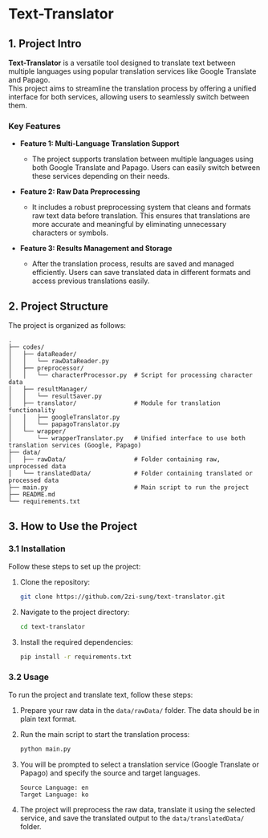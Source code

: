 # Text-Translator

## 1. Project Intro

**Text-Translator** is a versatile tool designed to translate text between multiple languages using popular translation services like Google Translate and Papago.  
This project aims to streamline the translation process by offering a unified interface for both services, allowing users to seamlessly switch between them.

### Key Features
- **Feature 1: Multi-Language Translation Support**
  - The project supports translation between multiple languages using both Google Translate and Papago. Users can easily switch between these services depending on their needs.
  
- **Feature 2: Raw Data Preprocessing**
  - It includes a robust preprocessing system that cleans and formats raw text data before translation. This ensures that translations are more accurate and meaningful by eliminating unnecessary characters or symbols.

- **Feature 3: Results Management and Storage**
  - After the translation process, results are saved and managed efficiently. Users can save translated data in different formats and access previous translations easily.

## 2. Project Structure

The project is organized as follows:
```plaintext
.
├── codes/                         
│   ├── dataReader/                
│   │   └── rawDataReader.py       
│   ├── preprocessor/              
│   │   └── characterProcessor.py  # Script for processing character data
│   ├── resultManager/             
│   │   └── resultSaver.py         
│   ├── translator/                # Module for translation functionality
│   │   ├── googleTranslator.py    
│   │   └── papagoTranslator.py    
│   └── wrapper/                   
│       └── wrapperTranslator.py   # Unified interface to use both translation services (Google, Papago)
├── data/                          
│   ├── rawData/                   # Folder containing raw, unprocessed data
│   └── translatedData/            # Folder containing translated or processed data
├── main.py                        # Main script to run the project
├── README.md                      
└── requirements.txt               
```
## 3. How to Use the Project

### 3.1 Installation

Follow these steps to set up the project:

1. Clone the repository:
    ```bash
    git clone https://github.com/2zi-sung/text-translator.git
    ```

2. Navigate to the project directory:
    ```bash
    cd text-translator
    ```

3. Install the required dependencies:
    ```bash
    pip install -r requirements.txt
    ```

### 3.2 Usage

To run the project and translate text, follow these steps:

1. Prepare your raw data in the `data/rawData/` folder. The data should be in plain text format.

2. Run the main script to start the translation process:
    ```bash
    python main.py
    ```

3. You will be prompted to select a translation service (Google Translate or Papago) and specify the source and target languages.
    ```
    Source Language: en
    Target Language: ko
    ```

4. The project will preprocess the raw data, translate it using the selected service, and save the translated output to the `data/translatedData/` folder.